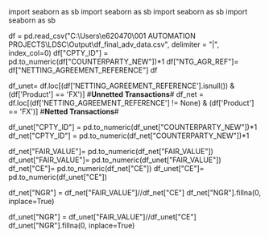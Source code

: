 import seaborn as sb
import seaborn as sb
import seaborn as sb
import seaborn as sb

df = pd.read_csv("C:\\Users\\e620470\\001 AUTOMATION PROJECTS\\LDSC\\Output\\df_final_adv_data.csv", delimiter = "|", index_col=0)
df["CPTY_ID"] = pd.to_numeric(df["COUNTERPARTY_NEW"])*1
df["NTG_AGR_REF"]= df["NETTING_AGREEMENT_REFERENCE"]
df

df_unet= df.loc[(df['NETTING_AGREEMENT_REFERENCE'].isnull()) & (df['Product'] == 'FX')] #**Unnetted Transactions**#
df_net = df.loc[(df['NETTING_AGREEMENT_REFERENCE'] != None) & (df['Product'] == 'FX')]  #**Netted Transactions**#

df_unet["CPTY_ID"] = pd.to_numeric(df_unet["COUNTERPARTY_NEW"])*1
df_net["CPTY_ID"] = pd.to_numeric(df_net["COUNTERPARTY_NEW"])*1

df_net["FAIR_VALUE"]= pd.to_numeric(df_net["FAIR_VALUE"])
df_unet["FAIR_VALUE"]= pd.to_numeric(df_unet["FAIR_VALUE"])
df_net["CE"]= pd.to_numeric(df_net["CE"])
df_unet["CE"]= pd.to_numeric(df_unet["CE"])

df_net["NGR"] = df_net["FAIR_VALUE"]//df_net["CE"]
df_net["NGR"].fillna(0, inplace=True)

df_unet["NGR"] = df_unet["FAIR_VALUE"]//df_unet["CE"]
df_unet["NGR"].fillna(0, inplace=True)

